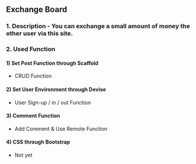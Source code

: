 ## **Exchange Board**

### 1. Description - You can exchange a small amount of money the other user via this site.

### 2. Used Function
#### 1) Set Post Function through Scaffold
- CRUD Function
#### 2) Set User Environment through Devise
- User Sign-up / in / out Function
#### 3) Comment Function
- Add Comment & Use Remote Function
#### 4) CSS through Bootstrap
- Not yet

